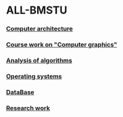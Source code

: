 # ALL-BMSTU

### [Computer architecture](https://github.com/kpirap18/BMSTU-EC-sem5)

### [Course work on "Computer graphics"](https://github.com/kpirap18/BMSTU-CP_CG-sem5)

### [Analysis of algorithms](https://github.com/kpirap18/BMSTU-AA-sem5)

### [Operating systems](https://github.com/kpirap18/BMSTU-OS-sem5)

### [DataBase](https://github.com/kpirap18/BMSTU-DB-sem5)

### [Research work](https://github.com/kpirap18/BMSTU-RW-sem5)
